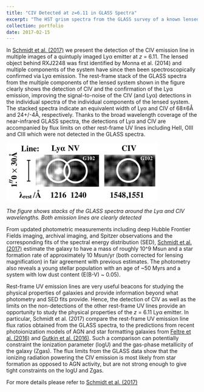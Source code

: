 ```yaml
---
title: "CIV Detected at z=6.11 in GLASS Spectra"
excerpt: "The HST grism spectra from the GLASS survey of a known lensed multiply imaged source at redshift 6.11 revelead clear detections of the rest-frame UV line CIV. In __[Schmidt et al. (2017)](http://adsabs.harvard.edu/abs/2017arXiv170204731S)__ we argue that the GLASS data argue for a source with ionizing photons powered by star formation as opposed to AGN activity."
collection: portfolio
date: 2017-02-15
---
```


In [Schmidt et al. (2017)](http://adsabs.harvard.edu/abs/2017arXiv170204731S) we present the detection of the CIV emission line in multiple images of a quintuply imaged Lyα emitter at *z* = 6.11. The lensed object behind RXJ2248 was first identified by Monna et al. (2014) and multiple components of the system have since then been spectroscopically confirmed via Lyα emission. The rest-frame stack of the GLASS spectra from the multiple components of the lensed system shown in the figure clearly shows the detection of CIV and the confirmation of the Lyα emission, improving the signal-to-noise of the CIV (and Lyα) detections in the individual spectra of the individual components of the lensed system. The stacked spectra indicate an equivalent width of Lyα and CIV of 68±6Å and 24+/-4Å, respectively. Thanks to the broad wavelength coverage of the near-infrared GLASS spectra, the detections of Lyα and CIV are accompanied by flux limits on other rest-frame UV lines including HeII, OIII and CIII which were not detected in the GLASS spectra.

<img src='/images/GLASS_CIVdetection.png' width='400'>

*The figure shows stacks of the GLASS spectra around the Lyα and CIV wavelengths. Both emission lines are clearly detected*


From updated photometric measurements including deep Hubble Frontier Fields imaging, archival imaging, and Spitzer observations and the corresponding fits of the spectral energy distribution (SED), [Schmidt et al. (2017)](http://adsabs.harvard.edu/abs/2017arXiv170204731S) estimate the galaxy to have a mass of roughly 10^9 Msun and a star formation rate of approximately 10 Msun/yr (both corrected for lensing magnification) in fair agreement with previous estimates. The photometry also reveals a young stellar population with an age of ~50 Myrs and a system with low dust content (E(B-V) ~ 0.05).

Rest-frame UV emission lines are very useful beacons for studying the physical properties of galaxies and provide information beyond what photometry and SED fits provide. Hence, the detection of CIV as well as the limits on the non-detections of the other rest-frame UV lines provide an opportunity to study the physical properties of the *z* = 6.11 Lyα emitter. In particular, Schmidt et al. (2017) compare the rest-frame UV emission line flux ratios obtained from the GLASS spectra, to the predictions from recent photoionization models of AGN and star formatting galaxies from [Feltre et al. (2016)](http://adsabs.harvard.edu/cgi-bin/nph-data_query?bibcode=2016MNRAS.456.3354F&link_type=EJOURNAL) and [Gutkin et al. (2016)](http://adsabs.harvard.edu/cgi-bin/nph-data_query?bibcode=2016MNRAS.462.1757G&link_type=EJOURNAL). Such a comparison can potentially constraint the ionization parameter (logU) and the gas-phase metallicity of the galaxy (Zgas). The flux limits from the GLASS data show that the ionizing radiation powering the CIV emission is most likely from star formation as opposed to AGN activity, but are not strong enough to give tight constraints on the logU and Zgas.

For more details please refer to [Schmidt et al. (2017)](http://adsabs.harvard.edu/abs/2017arXiv170204731S)